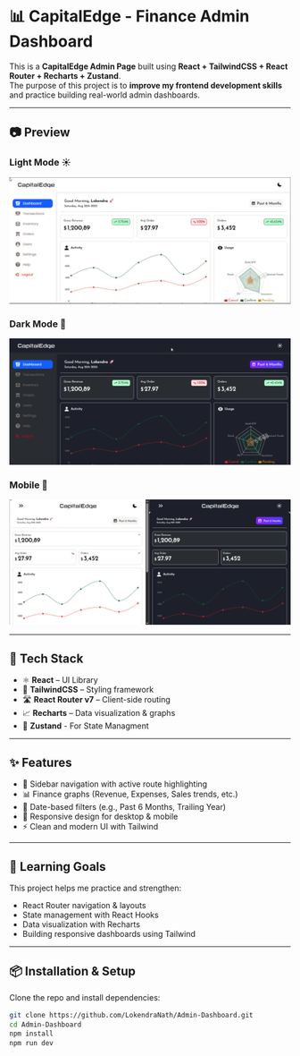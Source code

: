 # 📊 CapitalEdge - Finance Admin Dashboard

This is a **CapitalEdge Admin Page** built using **React + TailwindCSS + React Router + Recharts + Zustand**.  
The purpose of this project is to **improve my frontend development skills** and practice building real-world admin dashboards.

---

## 📷 Preview

### Light Mode ☀️

![Dashboard Screenshot](./src/assets/preview-light.png)

### Dark Mode 🌙

![Dashboard Screenshot](./src/assets/preview-dark.png)

### Mobile 🌙

![Dashboard Screenshot](./src/assets/preview-m.png)

---

## 🚀 Tech Stack

- ⚛️ **React** – UI Library
- 🎨 **TailwindCSS** – Styling framework
- 🛣️ **React Router v7** – Client-side routing
- 📈 **Recharts** – Data visualization & graphs
- 💾 **Zustand** - For State Managment

---

## ✨ Features

- 📌 Sidebar navigation with active route highlighting
- 📊 Finance graphs (Revenue, Expenses, Sales trends, etc.)
- 📅 Date-based filters (e.g., Past 6 Months, Trailing Year)
- 📱 Responsive design for desktop & mobile
- ⚡ Clean and modern UI with Tailwind

---

## 🎯 Learning Goals

This project helps me practice and strengthen:

- React Router navigation & layouts
- State management with React Hooks
- Data visualization with Recharts
- Building responsive dashboards using Tailwind

---

## 📦 Installation & Setup

Clone the repo and install dependencies:

```bash
git clone https://github.com/LokendraNath/Admin-Dashboard.git
cd Admin-Dashboard
npm install
npm run dev
```
